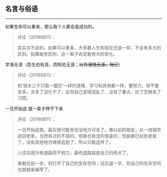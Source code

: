 ## 名言与俗语

---

如果生命可以重来，那么每个人都会是成功的。

> 评论（20190811）：
>
> 其实并不会的，如果可以重来，大多数人生和现在还是一样，不会有多大的区别。如果能有区别，这一辈子肯定能有大的变化。

学海无涯（吾生也有涯，而知也无涯；~~以有涯随无涯，殆已~~）

> 评论（20190811）：
>
> 和’弱水三千只取一瓢饮‘一样的道理，学习和其他都一样，要努力，但不要贪多。贪多了消化不了，反而自己变得混乱了，没有了重点，捡了芝麻丢了习惯。

一旦开始逃 就一辈子停不下来

> 评论（20190811）：
>
> 一旦开始逃跑，最后很可能发现没地方可去了。像以前的朋友，从一线城市逃回老家，当然有过的不错的，但是也有混的很差的；但是都已经到老家了，没有其他地方继续逃跑了，所以只能这样了。
>
> 人往往因为有退路而不努力，最终退路就是自己的终点了。
>
> 勇敢往前一步，则打开了自己的生存空间；往后退一步，则自己的生存空间也就越来越窄了。



